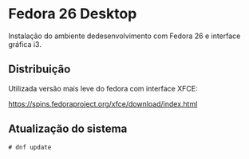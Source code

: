# Fedora 26 Desktop

Instalação do ambiente dedesenvolvimento com Fedora 26 e interface gráfica i3.

## Distribuição

Utilizada versão mais leve do fedora com interface XFCE:

https://spins.fedoraproject.org/xfce/download/index.html

## Atualização do sistema

```
# dnf update
```


